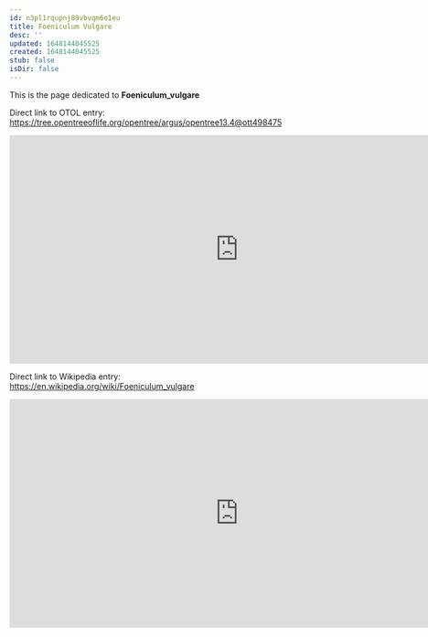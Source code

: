 ```yaml
---
id: n3pl1rqupnj89vbvqm6o1eu
title: Foeniculum Vulgare
desc: ''
updated: 1648144045525
created: 1648144045525
stub: false
isDir: false
---
```

This is the page dedicated to **Foeniculum_vulgare**


Direct link to OTOL entry: https://tree.opentreeoflife.org/opentree/argus/opentree13.4@ott498475



<html>
    <body>
    <iframe src="https://tree.opentreeoflife.org/opentree/argus/opentree13.4@ott498475"
    width="800" height="400" frameborder="0" allowfullscreen> </iframe>
    </body>
</html>
    


Direct link to Wikipedia entry: https://en.wikipedia.org/wiki/Foeniculum_vulgare



<html>
    <body>
    <iframe src="https://en.wikipedia.org/wiki/Foeniculum_vulgare"
    width="800" height="400" frameborder="0" allowfullscreen> </iframe>
    </body>
</html>
    
